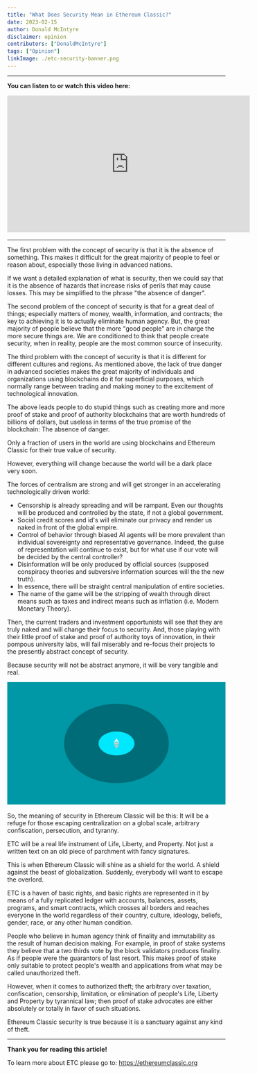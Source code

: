 ```yaml
---
title: "What Does Security Mean in Ethereum Classic?"
date: 2023-02-15
author: Donald McIntyre
disclaimer: opinion
contributors: ["DonaldMcIntyre"]
tags: ["Opinion"]
linkImage: ./etc-security-banner.png
---
```


---
**You can listen to or watch this video here:**

<iframe width="560" height="315" src="https://www.youtube.com/embed/XGF1IvfQq18" title="YouTube video player" frameborder="0" allow="accelerometer; autoplay; clipboard-write; encrypted-media; gyroscope; picture-in-picture; web-share" allowfullscreen></iframe>

---

The first problem with the concept of security is that it is the absence of something. This makes it difficult for the great majority of people to feel or reason about, especially those living in advanced nations.

If we want a detailed explanation of what is security, then we could say that it is the absence of hazards that increase risks of perils that may cause losses. This may be simplified to the phrase "the absence of danger".

The second problem of the concept of security is that for a great deal of things; especially matters of money, wealth, information, and contracts; the key to achieving it is to actually eliminate human agency. But, the great majority of people believe that the more "good people" are in charge the more secure things are. We are conditioned to think that people create security, when in reality, people are the most common source of insecurity.

The third problem with the concept of security is that it is different for different cultures and regions. As mentioned above, the lack of true danger in advanced societies makes the great majority of individuals and organizations using blockchains do it for superficial purposes, which normally range between trading and making money to the excitement of technological innovation.

The above leads people to do stupid things such as creating more and more proof of stake and proof of authority blockchains that are worth hundreds of billions of dollars, but useless in terms of the true promise of the blockchain: The absence of danger.

Only a fraction of users in the world are using blockchains and Ethereum Classic for their true value of security. 

However, everything will change because the world will be a dark place very soon. 

The forces of centralism are strong and will get stronger in an accelerating technologically driven world:

- Censorship is already spreading and will be rampant. Even our thoughts will be produced and controlled by the state, if not a global government.
- Social credit scores and id's will eliminate our privacy and render us naked in front of the global empire.
- Control of behavior through biased AI agents will be more prevalent than individual sovereignty and representative governance. Indeed, the guise of representation will continue to exist, but for what use if our vote will be decided by the central controller?
- Disinformation will be only produced by official sources (supposed conspiracy theories and subversive information sources will the the new truth).
- In essence, there will be straight central manipulation of entire societies.
- The name of the game will be the stripping of wealth through direct means such as taxes and indirect means such as inflation (i.e. Modern Monetary Theory).

Then, the current traders and investment opportunists will see that they are truly naked and will change their focus to security. And, those playing with their little proof of stake and proof of authority toys of innovation, in their pompous university labs, will fail miserably and re-focus their projects to the presently abstract concept of security.

Because security will not be abstract anymore, it will be very tangible and real.

![ETC is a refuge.](./etc-security-banner.png)

So, the meaning of security in Ethereum Classic will be this: It will be a refuge for those escaping centralization on a global scale, arbitrary confiscation, persecution, and tyranny.

ETC will be a real life instrument of Life, Liberty, and Property. Not just a written text on an old piece of parchment with fancy signatures.

This is when Ethereum Classic will shine as a shield for the world. A shield against the beast of globalization. Suddenly, everybody will want to escape the overlord.

ETC is a haven of basic rights, and basic rights are represented in it by means of a fully replicated ledger with accounts, balances, assets, programs, and smart contracts, which crosses all borders and reaches everyone in the world regardless of their country, culture, ideology, beliefs, gender, race, or any other human condition.

People who believe in human agency think of finality and immutability as the result of human decision making. For example, in proof of stake systems they believe that a two thirds vote by the block validators produces finality. As if people were the guarantors of last resort. This makes proof of stake only suitable to protect people's wealth and applications from what may be called unauthorized theft.

However, when it comes to authorized theft; the arbitrary over taxation, confiscation, censorship, limitation, or elimination of people's Life, Liberty and Property by tyrannical law; then proof of stake advocates are either absolutely or totally in favor of such situations.

Ethereum Classic security is true because it is a sanctuary against any kind of theft.

---

**Thank you for reading this article!**

To learn more about ETC please go to: https://ethereumclassic.org
